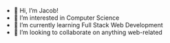 - 👋 Hi, I’m Jacob!
- 👀 I’m interested in Computer Science
- 🌱 I’m currently learning Full Stack Web Development
- 💞️ I’m looking to collaborate on anything web-related

<!---
jfwilliams2020/jfwilliams2020 is a ✨ special ✨ repository because its `README.md` (this file) appears on your GitHub profile.
You can click the Preview link to take a look at your changes.
--->
